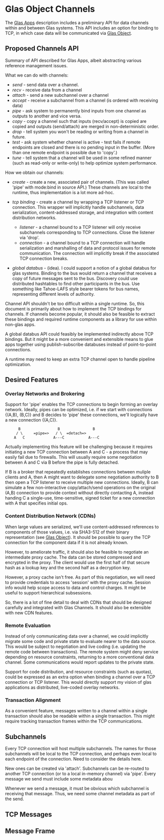 # Glas Object Channels

The [Glas Apps](GlasApps.md) description includes a preliminary API for data channels within and between Glas systems. This API includes an option for binding to TCP, in which case data will be communicated via [Glas Object](GlasObject.md).

## Proposed Channels API

Summary of API described for Glas Apps, albeit abstracting various reference management issues.

What we can do with channels:

* *send* - send data over a channel.
* *recv* - receive data from a channel
* *attach* - send a new subchannel over a channel
* *accept* - receive a subchannel from a channel (is ordered with receiving data)
* *pipe* - ask system to permanently bind inputs from one channel as outputs to another and vice versa. 
* *copy* - copy a channel such that inputs (recv/accept) is copied are copied and outputs (send/attach) are merged in non-deterministic order.
* *drop* - tell system you won't be reading or writing from a channel in future. 
* *test* - ask system whether channel is active - test fails if remote endpoints are closed and there is no pending input in the buffer. (More than one remote endpoint is possible due to 'copy'.)
* *tune* - tell system that a channel will be used in some refined manner (such as read-only or write-only) to help optimize system performance. 

How we obtain our channels:

* *create* - create a new, associated pair of channels. (This was called 'pipe' with mode:bind in source API.) These channels are local to the runtime, thus implementation is a lot more ad-hoc. 

* *tcp binding* - create a channel by wrapping a TCP listener or TCP connection. This wrapper will implicitly handle subchannels, data serialization, content-addressed storage, and integration with content distribution networks. 
  * *listener* - a channel bound to a TCP listener will only receive subchannels corresponding to TCP connections. Close the listener via 'drop'. 
  * *connection* - a channel bound to a TCP connection will handle serialization and marshalling of data and protocol issues for remote communication. The connection will implicitly break if the associated TCP connection breaks.

* *global databus* - (idea). I could support a notion of a global databus for glas systems. Binding to the bus would return a channel that receives a copy of future messages sent to the bus. Discovery could use distributed hashtables to find other participants in the bus. Use something like Tahoe-LAFS style bearer tokens for bus names, representing different levels of authority.

Channel API shouldn't be too difficult within a single runtime. So, this document is primarily about how to implement the TCP bindings for channels. If channels become popular, it should also be feasible to extract these bindings and required runtime components as a library for use within non-glas apps. 

A global databus API could feasibly be implemented indirectly above TCP bindings. But it might be a more convenient and extensible means to glue apps together using publish-subscribe databuses instead of point-to-point connections.

A runtime may need to keep an extra TCP channel open to handle pipeline optimization.

## Desired Features

### Overlay Networks and Brokering

Support for 'pipe' enables the TCP connections to begin forming an overlay network. Ideally, pipes can be optimized, i.e. if we start with connections {(A,B), (B,C)} and B decides to 'pipe' these connections, we'll logically have a new connection {(A,C)}. 

          B                 B               B
         / \     =pipe=>   / \  =detach=>
        A   C             A---C           A---C  

Actually implementing this feature will be challenging because it requires initiating a new TCP connection between A and C - a process that may easily fail due to firewalls. This will usually require some negotiation between A and C via B before the pipe is fully detached.

If B is a broker that repeatedly establishes connections between muliple clients and A, then A might want to delegate some negotiation authority to B then open a TCP listener to receive multiple new connections. Ideally, B can simulate a few non-interactive copy/attach/send operations on the original (A,B) connection to provide context without directly contacting A, instead handing C a single-use, time-sensitive, signed ticket for a new connection with A that specifies initial ops.

### Content Distribution Network (CDNs)

When large values are serialized, we'll use content-addressed references to components of those values, i.e. via SHA3-512 of their binary representation (see [Glas Object](GlasObject.md)). It should be possible to query the TCP connection for the component data if it is not already known. 

However, to ameliorate traffic, it should also be feasible to negotiate an intermediate proxy cache. The data can be stored compressed and encrypted in the proxy. The client would use the first half of that secure hash as a lookup key and the second half as a decryption key.

However, a proxy cache isn't free. As part of this negotiation, we will need to provide credentials to access 'session' with the proxy cache. Session info would help scope access to data and control charges. It might be useful to support hierarchical subsessions.

So, there is a lot of fine detail to deal with CDNs that should be designed carefully and integrated with Glas Channels. It should also be extensible with new CDN features.

### Remote Evaluation

Instead of only communicating data over a channel, we could implicitly migrate some code and private state to evaluate nearer to the data source. This would be subject to negotiation and live coding (i.e. updating the remote code between transactions). The remote system might deny service depending on resource constraints, returning to a more conventional data channel. Some communications would report updates to the private state.

Support for code distribution, and resource constraints (such as quotas), could be expressed as an extra option when binding a channel over a TCP connection or TCP listener. This would directly support my vision of glas applications as distributed, live-coded overlay networks. 

### Transaction Alignment

As a convenient feature, messages written to a channel within a single transaction should also be readable within a single transaction. This might require tracking transaction frames within the TCP communications.

## Subchannels

Every TCP connection will host multiple subchannels. The names for those subchannels will be local to the TCP connection, and perhaps even local to each endpoint of the connection. Need to consider the details here.

New ones can be created via 'attach'. Subchannels can be re-routed to another TCP connection (or to a local in-memory channel) via 'pipe'. Every message we send must include some metadata abou

Whenever we send a message, it must be obvious which subchannel is receiving that message. Thus, we need some channel metadata as part of the send. 


## TCP Messages

## Message Frame


